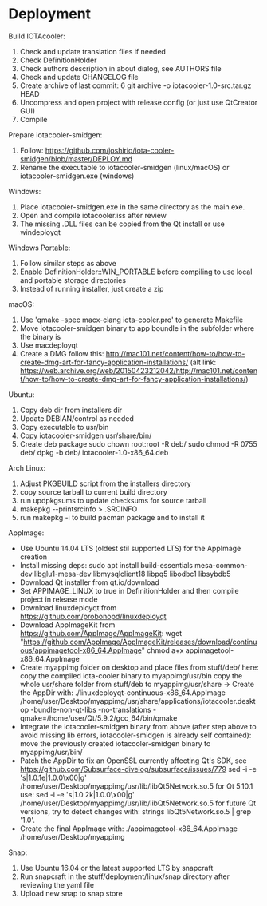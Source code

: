 # Deployment

Build IOTAcooler:

1. Check and update translation files if needed
2. Check DefinitionHolder
3. Check authors description in about dialog, see AUTHORS file
4. Check and update CHANGELOG file
5. Create archive of last commit:
6  git archive -o iotacooler-1.0-src.tar.gz HEAD
7. Uncompress and open project with release config (or just use QtCreator GUI)
8. Compile

Prepare iotacooler-smidgen:
1. Follow: https://github.com/joshirio/iota-cooler-smidgen/blob/master/DEPLOY.md
2. Rename the executable to iotacooler-smidgen (linux/macOS) or iotacooler-smidgen.exe (windows)

Windows:
1. Place iotacooler-smidgen.exe in the same directory as the main exe.
2. Open and compile iotacooler.iss after review
3. The missing .DLL files can be copied from the Qt install or use windeployqt

Windows Portable:
1. Follow similar steps as above
2. Enable DefinitionHolder::WIN_PORTABLE before compiling to use local and portable storage directories
3. Instead of running installer, just create a zip

macOS:
1. Use 'qmake -spec macx-clang iota-cooler.pro' to generate Makefile
2. Move iotacooler-smidgen binary to app boundle in the subfolder where the binary is
3. Use macdeployqt
4. Create a DMG follow this: http://mac101.net/content/how-to/how-to-create-dmg-art-for-fancy-application-installations/
   (alt link: https://web.archive.org/web/20150423212042/http://mac101.net/content/how-to/how-to-create-dmg-art-for-fancy-application-installations/)

Ubuntu:
1. Copy deb dir from installers dir
2. Update DEBIAN/control as needed
3. Copy executable to usr/bin
4. Copy iotacooler-smidgen usr/share/bin/
5. Create deb package
   sudo chown root:root -R deb/
   sudo chmod -R 0755 deb/
   dpkg -b deb/ iotacooler-1.0-x86_64.deb

Arch Linux:
1. Adjust PKGBUILD script from the installers directory
2. copy source tarball to current build directory
3. run updpkgsums to update checksums for source tarball
4. makepkg --printsrcinfo > .SRCINFO 
5. run makepkg -i to build pacman package and to install it

AppImage:
- Use Ubuntu 14.04 LTS (oldest stil supported LTS) for the AppImage creation
- Install missing deps:
   sudo apt install build-essentials mesa-common-dev libglu1-mesa-dev libmysqlclient18 libpq5 libodbc1 libsybdb5
- Download Qt installer from qt.io/download
- Set APPIMAGE_LINUX to true in DefinitionHolder and then compile project in release mode
- Download linuxdeployqt from https://github.com/probonopd/linuxdeployqt
- Download AppImageKit from https://github.com/AppImage/AppImageKit:
   wget "https://github.com/AppImage/AppImageKit/releases/download/continuous/appimagetool-x86_64.AppImage"
   chmod a+x appimagetool-x86_64.AppImage
- Create myappimg folder on desktop and place files from stuff/deb/ here:
   copy the compiled iota-cooler binary to myappimg/usr/bin
   copy the whole usr/share folder from stuff/deb to myappimg/usr/share
-> Create the AppDir with:
   ./linuxdeployqt-continuous-x86_64.AppImage /home/user/Desktop/myappimg/usr/share/applications/iotacooler.desktop  -bundle-non-qt-libs -no-translations -qmake=/home/user/Qt/5.9.2/gcc_64/bin/qmake
- Integrate the iotacooler-smidgen binary from above (after step above to avoid missing lib errors, iotacooler-smidgen is already self contained):
   move the previously created iotacooler-smidgen binary to myappimg/usr/bin/
- Patch the AppDir to fix an OpenSSL currently affecting Qt's SDK, see https://github.com/Subsurface-divelog/subsurface/issues/779
   sed -i -e 's|1.0.1e|1.0.0\x00|g' /home/user/Desktop/myappimg/usr/lib/libQt5Network.so.5
   for Qt 5.10.1 use: sed -i -e 's|1.0.2k|1.0.0\x00|g' /home/user/Desktop/myappimg/usr/lib/libQt5Network.so.5
   for future Qt versions, try to detect changes with: strings libQt5Network.so.5 | grep '1\.0\'.
- Create the final AppImage with:
   ./appimagetool-x86_64.AppImage /home/user/Desktop/myappimg

Snap:
1. Use Ubuntu 16.04 or the latest supported LTS by snapcraft
2. Run snapcraft in the stuff/deployment/linux/snap directory after reviewing the yaml file
3. Upload new snap to snap store

    